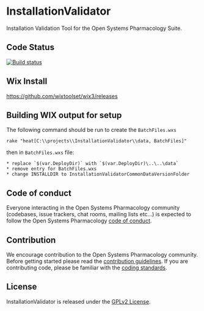 # InstallationValidator

Installation Validation Tool for the Open Systems Pharmacology Suite.

## Code Status
[![Build status](https://img.shields.io/github/actions/workflow/status/Open-Systems-Pharmacology/InstallationValidator/build-and-test.yml?logo=nuget&label=Build%20status)](https://github.com/Open-Systems-Pharmacology/InstallationValidator/actions/workflows/build-and-test.yml)

## Wix Install 
https://github.com/wixtoolset/wix3/releases

## Building WIX output for setup
The following command should be run to create the `BatchFiles.wxs`
```
rake "heat[C:\\projects\\InstallationValidator\\data, BatchFiles]"
```

then in `BatchFiles.wxs` file:

```
* replace `$(var.DeployDir)` with `$(var.DeployDir)\..\..\data`
* remove entry for BatchFiles.wxs
* change INSTALLDIR to InstallationValidatorCommonDataVersionFolder
```

## Code of conduct
Everyone interacting in the Open Systems Pharmacology community (codebases, issue trackers, chat rooms, mailing lists etc...) is expected to follow the Open Systems Pharmacology [code of conduct](https://github.com/Open-Systems-Pharmacology/Suite/blob/master/CODE_OF_CONDUCT.md).

## Contribution
We encourage contribution to the Open Systems Pharmacology community. Before getting started please read the [contribution guidelines](https://github.com/Open-Systems-Pharmacology/Suite/blob/master/CONTRIBUTING.md). If you are contributing code, please be familiar with the [coding standards](https://github.com/Open-Systems-Pharmacology/Suite/blob/master/CODING_STANDARDS.md).

## License
InstallationValidator is released under the [GPLv2 License](https://github.com/Open-Systems-Pharmacology/Suite/blob/master/LICENSE).

